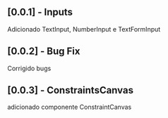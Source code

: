 ## [0.0.1] - Inputs

Adicionado TextInput, NumberInput e TextFormInput

## [0.0.2] - Bug Fix
Corrigido bugs

## [0.0.3] - ConstraintsCanvas
adicionado componente ConstraintCanvas
